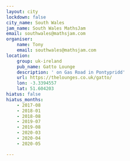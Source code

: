 ```yaml
---
layout: city
lockdown: false
city_name: South Wales
jam_name: South Wales MathsJam
email: southwales@mathsjam.com
organiser:
    name: Tony
    email: southwales@mathsjam.com
location:
    group: uk-ireland
    pub_name: Gatto Lounge
    description: ' on Gas Road in Pontypridd'
    url: https://thelounges.co.uk/gatto/
    lon: -3.3394557
    lat: 51.604203
hiatus: false
hiatus_months:
    - 2017-08
    - 2018-01
    - 2018-08
    - 2019-07
    - 2019-08
    - 2020-03
    - 2020-04
    - 2020-05

---
```


